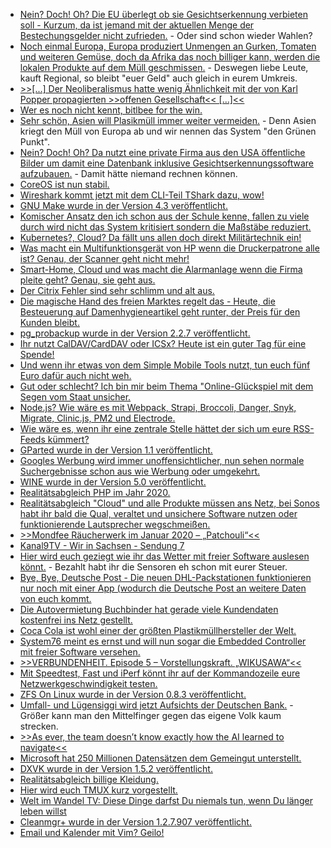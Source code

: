 * [Nein? Doch! Oh? Die EU überlegt ob sie Gesichtserkennung verbieten soll - Kurzum, da ist jemand mit der aktuellen Menge der Bestechungsgelder nicht zufrieden.](https://www.golem.de/news/kuenstliche-intelligenz-eu-erwaegt-verbot-von-gesichtserkennung-2001-146135-rss.html) - Oder sind schon wieder Wahlen?
* [Noch einmal Europa, Europa produziert Unmengen an Gurken, Tomaten und weiteren Gemüse, doch da Afrika das noch billiger kann, werden die lokalen Produkte auf dem Müll geschmissen.](https://netzfrauen.org/2020/01/19/waste-5/) - Deswegen liebe Leute, kauft Regional, so bleibt "euer Geld" auch gleich in eurem Umkreis.
* [>>[...] Der Neoliberalismus hatte wenig Ähnlichkeit mit der von Karl Popper propagierten >>offenen Gesellschaft<< [...]<<](https://www.maskenfall.de/?p=13924)
* [Wer es noch nicht kennt, bitlbee for the win.](https://opensource.com/article/20/1/open-source-chat-tool)
* [Sehr schön, Asien will Plasikmüll immer weiter vermeiden.](https://netzfrauen.org/2020/01/20/plastic-23/) - Denn Asien kriegt den Müll von Europa ab und wir nennen das System "den Grünen Punkt".
* [Nein? Doch! Oh? Da nutzt eine private Firma aus den USA öffentliche Bilder um damit eine Datenbank inklusive Gesichtserkennungssoftware aufzubauen.](https://www.golem.de/news/gesichtserkennung-us-firma-baut-heimlich-datenbank-mit-milliarden-fotos-auf-2001-146138.html) - Damit hätte niemand rechnen können.
* [CoreOS ist nun stabil.](https://www.pro-linux.de/news/1/27731/fedora-coreos-erschienen.html)
* [Wireshark kommt jetzt mit dem CLI-Teil TShark dazu, wow!](https://opensource.com/article/20/1/wireshark-linux-tshark)
* [GNU Make wurde in der Version 4.3 veröffentlicht.](https://www.pro-linux.de/news/1/27735/gnu-make-43-freigegeben.html)
* [Komischer Ansatz den ich schon aus der Schule kenne, fallen zu viele durch wird nicht das System kritisiert sondern die Maßstäbe reduziert.](https://blog.fefe.de/?ts=a0db3bd3)
* [Kubernetes?, Cloud? Da fällt uns allen doch direkt Militärtechnik ein!](https://blog.fefe.de/?ts=a0da950e)
* [Was macht ein Multifunktionsgerät von HP wenn die Druckerpatrone alle ist? Genau, der Scanner geht nicht mehr!](https://blog.fefe.de/?ts=a0dde303)
* [Smart-Home, Cloud und was macht die Alarmanlage wenn die Firma pleite geht? Genau, sie geht aus.](https://blog.fefe.de/?ts=a0dde3f6)
* [Der Citrix Fehler sind sehr schlimm und alt aus.](https://blog.fefe.de/?ts=a0ddd8c1)
* [Die magische Hand des freien Marktes regelt das - Heute, die Besteuerung auf Damenhygieneartikel geht runter, der Preis für den Kunden bleibt.](https://blog.fefe.de/?ts=a0ddd517)
* [pg_probackup wurde in der Version 2.2.7 veröffentlicht.](https://www.postgresql.org/about/news/2009/)
* [Ihr nutzt CalDAV/CardDAV oder ICSx? Heute ist ein guter Tag für eine Spende!](https://icsx5.bitfire.at/donate/)
* [Und wenn ihr etwas von dem Simple Mobile Tools nutzt, tun euch fünf Euro dafür auch nicht weh.](https://www.simplemobiletools.com/donate/)
* [Gut oder schlecht? Ich bin mir beim Thema "Online-Glückspiel mit dem Segen vom Staat unsicher.](https://www.golem.de/news/casino-co-laender-wollen-online-gluecksspiele-erlauben-2001-146203.html)
* [Node.js? Wie wäre es mit Webpack, Strapi, Broccoli, Danger, Snyk, Migrate, Clinic.js, PM2 und Electrode.](https://opensource.com/article/20/1/open-source-tools-nodejs)
* [Wie wäre es, wenn ihr eine zentrale Stelle hättet der sich um eure RSS-Feeds kümmert?](https://opensource.com/article/20/1/open-source-rss-feed-reader)
* [GParted wurde in der Version 1.1 veröffentlicht.](https://www.pro-linux.de/news/1/27738/gparted-11-vorgestellt.html)
* [Googles Werbung wird immer unoffensichtlicher, nun sehen normale Suchergebnisse schon aus wie Werbung oder umgekehrt.](https://twitter.com/craigmod/status/1219644556003565568)
* [WINE wurde in der Version 5.0 veröffentlicht.](https://lwn.net/Articles/810187)
* [Realitätsabgleich PHP im Jahr 2020.](https://stitcher.io/blog/php-in-2020)
* [Realitätsabgleich "Cloud" und alle Produkte müssen ans Netz, bei Sonos habt ihr bald die Qual, veraltet und unsichere Software nutzen oder funktionierende Lautsprecher wegschmeißen.](https://www.golem.de/news/vernetzte-lautsprecher-sonos-schliesst-aeltere-produkte-von-weiterer-entwicklung-aus-2001-146174.html)
* [>>Mondfee Räucherwerk im Januar 2020 – „Patchouli“<<](https://bio-erzgebirge.de/wp/?p=19758)
* [Kanal9TV - Wir in Sachsen - Sendung 7](https://www.youtube.com/watch?v=UJkOw5fhYn4)
* [Hier wird euch geziegt wie ihr das Wetter mit freier Software auslesen könnt.](https://opensource.com/article/20/1/open-source-weather-forecast) - Bezahlt habt ihr die Sensoren eh schon mit eurer Steuer.
* [Bye, Bye, Deutsche Post - Die neuen DHL-Packstationen funktionieren nur noch mit einer App (wodurch die Deutsche Post an weitere Daten von euch kommt.](https://www.golem.de/news/pakete-neue-dhl-packstationen-nur-noch-mit-app-nutzbar-2001-146219-rss.html)
* [Die Autovermietung Buchbinder hat gerade viele Kundendaten kostenfrei ins Netz gestellt.](https://www.golem.de/news/autovermietung-daten-von-millionen-buchbinder-kunden-offen-im-netz-2001-146213-rss.html)
* [Coca Cola ist wohl einer der größten Plastikmüllhersteller der Welt.](https://netzfrauen.org/2020/01/22/cocacola-2/)
* [System76 meint es ernst und will nun sogar die Embedded Controller mit freier Software versehen.](https://www.pro-linux.de/news/1/27745/das-open-source-firmware-projekt-von-system76.html)
* [>>VERBUNDENHEIT. Episode 5 – Vorstellungskraft. „WIKUSAWA“<<](https://www.so-geht-saechsisch.de/arbeiten-und-erfinden/kreativwirtschaft/verbundenheit-episode-5-vorstellungskraft-wikusawa/)
* [Mit Speedtest, Fast und iPerf könnt ihr auf der Kommandozeile eure Netzwerkgeschwindigkeit testen.](https://opensource.com/article/20/1/internet-speed-tests)
* [ZFS On Linux wurde in der Version 0.8.3 veröffentlicht.](https://www.phoronix.com/scan.php?page=news_item&px=ZFS-On-Linux-0.8.3)
* [Umfall- und Lügensiggi wird jetzt Aufsichts der Deutschen Bank.](https://blog.fefe.de/?ts=a0d40693) - Größer kann man den Mittelfinger gegen das eigene Volk kaum strecken.
* [>>As ever, the team doesn’t know exactly how the AI learned to navigate<<](https://blog.fefe.de/?ts=a0d7a5c1)
* [Microsoft hat 250 Millionen Datensätzen dem Gemeingut unterstellt.](https://blog.fefe.de/?ts=a0d6736c)
* [DXVK wurde in der Version 1.5.2 veröffentlicht.](http://www.phoronix.com/scan.php?page=news_item&px=DXVK-1.5.2-Released)
* [Realitätsabgleich billige Kleidung.](https://netzfrauen.org/2020/01/24/ethiopia/)
* [Hier wird euch TMUX kurz vorgestellt.](https://opensource.com/article/20/1/tmux-console)
* [Welt im Wandel TV: Diese Dinge darfst Du niemals tun, wenn Du länger leben willst](https://www.welt-im-wandel.tv/video/diese-dinge-darfst-du-niemals-tun-wenn-du-laenger-leben-willst-ein-arzt-packt-aus/)
* [Cleanmgr+ wurde in der Version 1.2.7.907 veröffentlicht.](https://www.planet3dnow.de/cms/54290-cleanmgr-v1-2-7-907/)
* [Email und Kalender mit Vim? Geilo!](https://opensource.com/article/20/1/vim-email-calendar)
